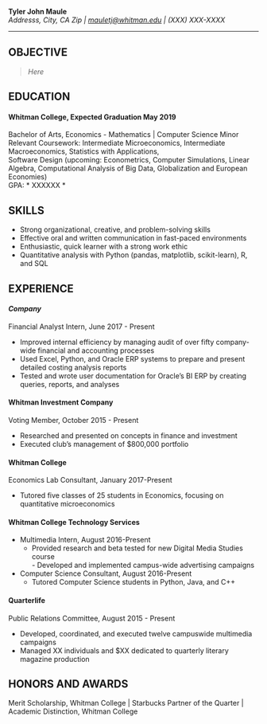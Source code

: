 **Tyler John Maule**  
*Addresss, City, CA Zip | mauletj@whitman.edu | (XXX) XXX-XXXX*  

---

## **OBJECTIVE**  
> *Here*  

## **EDUCATION**  
#### Whitman College, Expected Graduation May 2019  
Bachelor of Arts, Economics - Mathematics | Computer Science Minor  
Relevant Coursework: Intermediate Microeconomics, Intermediate Macroeconomics, Statistics with Applications,  
Software Design (upcoming: Econometrics, Computer Simulations, Linear Algebra, Computational Analysis of Big Data, Globalization and European Economies)  
GPA: * XXXXXX *  
 
## **SKILLS**
-  Strong organizational, creative, and problem-solving skills  
-  Effective oral and written communication in fast-paced environments  
-  Enthusiastic, quick learner with a strong work ethic  
-  Quantitative analysis with Python (pandas, matplotlib, scikit-learn), R, and SQL  
  
  
## **EXPERIENCE**  
#### *Company*  
Financial Analyst Intern, June 2017 - Present
-  Improved internal efficiency by managing audit of over fifty company-wide financial and accounting processes
-  Used Excel, Python, and Oracle ERP systems to prepare and present detailed costing analysis reports
-  Tested and wrote user documentation for Oracle’s BI ERP by creating queries, reports, and analyses
  
  
  
#### Whitman Investment Company  
Voting Member, October 2015 - Present
-  Researched and presented on concepts in finance and investment
-  Executed club’s management of $800,000 portfolio
  
  
  
#### Whitman College  
Economics Lab Consultant, January 2017-Present  
-  Tutored five classes of 25 students in Economics, focusing on quantitative microeconomics 
  
  
  
#### Whitman College Technology Services  
+ Multimedia Intern, August 2016-Present
    -  Provided research and beta tested for new Digital Media Studies course  
 	  -  Developed and implemented campus-wide advertising campaigns  
+ Computer Science Consultant, August 2016-Present
    -  Tutored Computer Science students in Python, Java, and C++  
  
  
  
#### Quarterlife  
Public Relations Committee, August 2015 - Present
-  Developed, coordinated, and executed twelve campuswide multimedia campaigns 
-  Managed XX individuals and $XX dedicated to quarterly literary magazine production
  
  
## **HONORS AND AWARDS**  
Merit Scholarship, Whitman College | Starbucks Partner of the Quarter | Academic Distinction, Whitman College 
